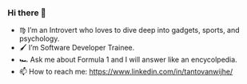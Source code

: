 ### Hi there 👋

- ♍︎ I’m an Introvert who loves to dive deep into gadgets, sports, and psychology.
- 🖌 I’m Software Developer Trainee.
- 🏎 Ask me about Formula 1 and I will answer like an encycolpedia.
- 📫 How to reach me: https://www.linkedin.com/in/tantovanwijhe/
